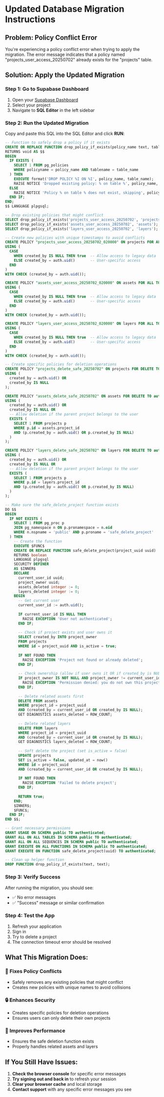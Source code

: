 # Updated Database Migration Instructions

## Problem: Policy Conflict Error

You're experiencing a policy conflict error when trying to apply the migration. The error message indicates that a policy named "projects_user_access_20250702" already exists for the "projects" table.

## Solution: Apply the Updated Migration

### Step 1: Go to Supabase Dashboard
1. Open your [Supabase Dashboard](https://supabase.com/dashboard)
2. Select your project
3. Navigate to **SQL Editor** in the left sidebar

### Step 2: Run the Updated Migration
Copy and paste this SQL into the SQL Editor and click **RUN**:

```sql
-- Function to safely drop a policy if it exists
CREATE OR REPLACE FUNCTION drop_policy_if_exists(policy_name text, table_name text)
RETURNS void AS $$
BEGIN
  IF EXISTS (
    SELECT 1 FROM pg_policies 
    WHERE policyname = policy_name AND tablename = table_name
  ) THEN
    EXECUTE format('DROP POLICY %I ON %I', policy_name, table_name);
    RAISE NOTICE 'Dropped existing policy: % on table %', policy_name, table_name;
  ELSE
    RAISE NOTICE 'Policy % on table % does not exist, skipping', policy_name, table_name;
  END IF;
END;
$$ LANGUAGE plpgsql;

-- Drop existing policies that might conflict
SELECT drop_policy_if_exists('projects_user_access_20250702', 'projects');
SELECT drop_policy_if_exists('assets_user_access_20250702', 'assets');
SELECT drop_policy_if_exists('layers_user_access_20250702', 'layers');

-- Create new policies with unique timestamps to avoid conflicts
CREATE POLICY "projects_user_access_20250702_020000" ON projects FOR ALL TO authenticated 
USING (
  CASE 
    WHEN created_by IS NULL THEN true  -- Allow access to legacy data
    ELSE created_by = auth.uid()       -- User-specific access
  END
) 
WITH CHECK (created_by = auth.uid());

CREATE POLICY "assets_user_access_20250702_020000" ON assets FOR ALL TO authenticated 
USING (
  CASE 
    WHEN created_by IS NULL THEN true  -- Allow access to legacy data
    ELSE created_by = auth.uid()       -- User-specific access
  END
) 
WITH CHECK (created_by = auth.uid());

CREATE POLICY "layers_user_access_20250702_020000" ON layers FOR ALL TO authenticated 
USING (
  CASE 
    WHEN created_by IS NULL THEN true  -- Allow access to legacy data
    ELSE created_by = auth.uid()       -- User-specific access
  END
) 
WITH CHECK (created_by = auth.uid());

-- Create specific policies for deletion operations
CREATE POLICY "projects_delete_safe_20250702" ON projects FOR DELETE TO authenticated 
USING (
  created_by = auth.uid() OR 
  created_by IS NULL
);

CREATE POLICY "assets_delete_safe_20250702" ON assets FOR DELETE TO authenticated 
USING (
  created_by = auth.uid() OR 
  created_by IS NULL OR
  -- Allow deletion if the parent project belongs to the user
  EXISTS (
    SELECT 1 FROM projects p 
    WHERE p.id = assets.project_id 
    AND (p.created_by = auth.uid() OR p.created_by IS NULL)
  )
);

CREATE POLICY "layers_delete_safe_20250702" ON layers FOR DELETE TO authenticated 
USING (
  created_by = auth.uid() OR 
  created_by IS NULL OR
  -- Allow deletion if the parent project belongs to the user
  EXISTS (
    SELECT 1 FROM projects p 
    WHERE p.id = layers.project_id 
    AND (p.created_by = auth.uid() OR p.created_by IS NULL)
  )
);

-- Make sure the safe_delete_project function exists
DO $$
BEGIN
  IF NOT EXISTS (
    SELECT 1 FROM pg_proc p
    JOIN pg_namespace n ON p.pronamespace = n.oid
    WHERE n.nspname = 'public' AND p.proname = 'safe_delete_project'
  ) THEN
    -- Create the function
    EXECUTE $FUNC$
    CREATE OR REPLACE FUNCTION safe_delete_project(project_uuid uuid)
    RETURNS boolean
    LANGUAGE plpgsql
    SECURITY DEFINER
    AS $INNER$
    DECLARE
      current_user_id uuid;
      project_owner uuid;
      assets_deleted integer := 0;
      layers_deleted integer := 0;
    BEGIN
      -- Get current user
      current_user_id := auth.uid();
      
      IF current_user_id IS NULL THEN
        RAISE EXCEPTION 'User not authenticated';
      END IF;
      
      -- Check if project exists and user owns it
      SELECT created_by INTO project_owner 
      FROM projects 
      WHERE id = project_uuid AND is_active = true;
      
      IF NOT FOUND THEN
        RAISE EXCEPTION 'Project not found or already deleted';
      END IF;
      
      -- Check ownership (allow if user owns it OR if created_by is NULL for legacy data)
      IF project_owner IS NOT NULL AND project_owner != current_user_id THEN
        RAISE EXCEPTION 'Permission denied: you do not own this project';
      END IF;
      
      -- Delete related assets first
      DELETE FROM assets 
      WHERE project_id = project_uuid 
      AND (created_by = current_user_id OR created_by IS NULL);
      GET DIAGNOSTICS assets_deleted = ROW_COUNT;
      
      -- Delete related layers
      DELETE FROM layers 
      WHERE project_id = project_uuid 
      AND (created_by = current_user_id OR created_by IS NULL);
      GET DIAGNOSTICS layers_deleted = ROW_COUNT;
      
      -- Soft delete the project (set is_active = false)
      UPDATE projects 
      SET is_active = false, updated_at = now()
      WHERE id = project_uuid 
      AND (created_by = current_user_id OR created_by IS NULL);
      
      IF NOT FOUND THEN
        RAISE EXCEPTION 'Failed to delete project';
      END IF;
      
      RETURN true;
    END;
    $INNER$;
    $FUNC$;
  END IF;
END $$;

-- Grant necessary permissions
GRANT USAGE ON SCHEMA public TO authenticated;
GRANT ALL ON ALL TABLES IN SCHEMA public TO authenticated;
GRANT ALL ON ALL SEQUENCES IN SCHEMA public TO authenticated;
GRANT EXECUTE ON ALL FUNCTIONS IN SCHEMA public TO authenticated;
GRANT EXECUTE ON FUNCTION safe_delete_project(uuid) TO authenticated;

-- Clean up helper function
DROP FUNCTION drop_policy_if_exists(text, text);
```

### Step 3: Verify Success
After running the migration, you should see:
- ✅ No error messages
- ✅ "Success" message or similar confirmation

### Step 4: Test the App
1. Refresh your application
2. Sign in
3. Try to delete a project
4. The connection timeout error should be resolved

## What This Migration Does:

### 🔄 **Fixes Policy Conflicts**
- Safely removes any existing policies that might conflict
- Creates new policies with unique names to avoid collisions

### 🔒 **Enhances Security**
- Creates specific policies for deletion operations
- Ensures users can only delete their own projects

### 🚀 **Improves Performance**
- Ensures the safe deletion function exists
- Properly handles related assets and layers

## If You Still Have Issues:

1. **Check the browser console** for specific error messages
2. **Try signing out and back in** to refresh your session
3. **Clear your browser cache** and local storage
4. **Contact support** with any specific error messages you see